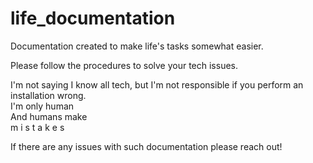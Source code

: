 # life_documentation
Documentation created to make life's tasks somewhat easier. 

Please follow the procedures to solve your tech issues.

<p>I'm not saying I know all tech, but I'm not responsible if you perform an installation wrong.<br>
I'm only human<br>
And humans make<br>
                    m i s t a k e s</p>

If there are any issues with such documentation please reach out!

